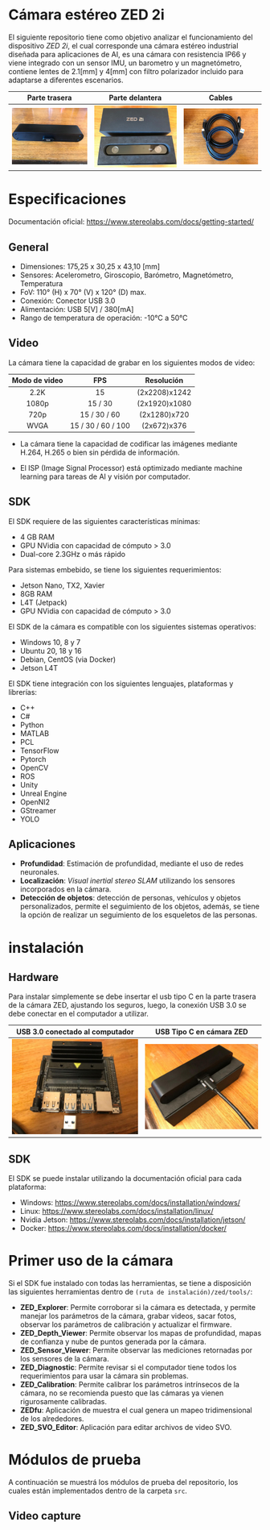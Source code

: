 # Cámara estéreo ZED 2i

El siguiente repositorio tiene como objetivo analizar el funcionamiento del dispositivo
*ZED 2i*, el cual corresponde  una cámara estéreo industrial diseñada para aplicaciones
de AI, es una cámara con resistencia IP66 y viene integrado con un sensor IMU, un barometro y un magnetómetro,
contiene lentes de 2.1[mm] y 4[mm] con filtro polarizador incluido para adaptarse a diferentes escenarios.

|        Parte trasera        |       Parte delantera       |           Cables            |
| :-------------------------: | :-------------------------: | :-------------------------: |
| ![](images/zed_unbox1.jpeg) | ![](images/zed_unbox2.jpeg) | ![](images/zed_unbox3.jpeg) |

# Especificaciones

Documentación oficial: https://www.stereolabs.com/docs/getting-started/

## General

- Dimensiones: 175,25 x 30,25 x 43,10 [mm]
- Sensores: Acelerometro, Giroscopio, Barómetro, Magnetómetro, Temperatura
- FoV: 110° (H) x 70° (V) x 120° (D) max.
- Conexión: Conector USB 3.0
- Alimentación: USB 5[V] / 380[mA]
- Rango de temperatura de operación: -10°C a 50°C

## Video

La cámara tiene la capacidad de grabar en los siguientes modos de video:

| Modo de video |        FPS         |  Resolución   |
| :-----------: | :----------------: | :-----------: |
|     2.2K      |         15         | (2x2208)x1242 |
|     1080p     |      15 / 30       | (2x1920)x1080 |
|     720p      |    15 / 30 / 60    | (2x1280)x720  |
|     WVGA      | 15 / 30 / 60 / 100 |  (2x672)x376  |

- La cámara tiene la capacidad de codificar las imágenes mediante H.264, H.265 o bien sin pérdida de información.

- El ISP (Image Signal Processor) está optimizado mediante machine learning para tareas de AI y visión por computador.

## SDK

El SDK requiere de las siguientes características mínimas:

- 4 GB RAM
- GPU NVidia con capacidad de cómputo > 3.0
- Dual-core 2.3GHz o más rápido

Para sistemas embebido, se tiene los siguientes requerimientos:
- Jetson Nano, TX2, Xavier
- 8GB RAM
- L4T (Jetpack)
- GPU NVidia con capacidad de cómputo > 3.0

El SDK de la cámara es compatible con los siguientes sistemas operativos:

- Windows 10, 8 y 7
- Ubuntu 20, 18 y 16
- Debian, CentOS (via Docker)
- Jetson L4T

El SDK tiene integración con los siguientes lenguajes, plataformas y librerías:

- C++
- C#
- Python
- MATLAB
- PCL
- TensorFlow
- Pytorch
- OpenCV
- ROS
- Unity
- Unreal Engine
- OpenNI2
- GStreamer
- YOLO

## Aplicaciones

- **Profundidad**: Estimación de profundidad, mediante el uso de redes neuronales.
- **Localización**: *Visual inertial stereo SLAM* utilizando los sensores incorporados en la cámara.
- **Detección de objetos**: detección de personas, vehículos y objetos personalizados, permite el seguimiento de los objetos,
                            además, se tiene la opción de realizar un seguimiento de los esqueletos de las personas.


# instalación 
## Hardware

Para instalar simplemente se debe insertar el usb tipo C en la parte trasera de la cámara ZED, ajustando los seguros, luego, la conexión USB 3.0 se debe conectar en el computador a utilizar.

| USB 3.0 conectado al computador |    USB Tipo C en cámara ZED    |
| :-----------------------------: | :----------------------------: |
| ![](images/zed_install_1.jpeg)  | ![](images/zed_install_2.jpeg) |

## SDK

El SDK se puede instalar utilizando la documentación oficial para cada plataforma:

- Windows: https://www.stereolabs.com/docs/installation/windows/
- Linux: https://www.stereolabs.com/docs/installation/linux/
- Nvidia Jetson: https://www.stereolabs.com/docs/installation/jetson/
- Docker: https://www.stereolabs.com/docs/installation/docker/

# Primer uso de la cámara

Si el SDK fue instalado con todas las herramientas, se tiene a disposición las siguientes herramientas dentro de `(ruta de instalación)/zed/tools/`:

- **ZED_Explorer**: Permite corroborar si la cámara es detectada, y permite manejar los parámetros de la cámara, grabar videos, sacar fotos, observar los parámetros de calibración y actualizar el firmware.
- **ZED_Depth_Viewer**: Permite observar los mapas de profundidad, mapas de confianza y nube de puntos generada por la cámara.
- **ZED_Sensor_Viewer**: Permite observar las mediciones retornadas por los sensores de la cámara.
- **ZED_Diagnostic**: Permite revisar si el computador tiene todos los requerimientos para usar la cámara sin problemas.
- **ZED_Calibration**: Permite calibrar los parámetros intrínsecos de la cámara, no se recomienda puesto que las cámaras ya vienen rigurosamente calibradas.
- **ZEDfu**: Aplicación de muestra el cual genera un mapeo tridimensional de los alrededores.
- **ZED_SVO_Editor**: Aplicación para editar archivos de video SVO.

# Módulos de prueba

A continuación se muestrá los módulos de prueba del repositorio, los cuales están implementados dentro de la carpeta `src`.

## Video capture